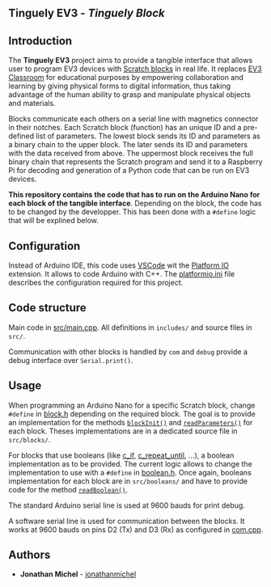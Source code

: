 ## Tinguely EV3 - *Tinguely Block*

## Introduction

The **Tinguely EV3** project aims to provide a tangible interface that allows user to program EV3 devices with [Scratch blocks](https://scratch.mit.edu/ev3) in real life. It replaces [EV3 Classroom](https://education.lego.com/en-us/downloads/mindstorms-ev3/software#downloads) for educational purposes by empowering collaboration and learning by giving physical forms to digital information, thus taking advantage of the human ability to grasp and manipulate physical objects and materials. 

Blocks communicate each others on a serial line with magnetics connector in their notches. Each Scratch block (function) has an unique ID and a pre-defined list of parameters. The lowest block sends its ID and parameters as a binary chain to the upper block. The later sends its ID and parameters with the data received from above. The uppermost block receives the full binary chain that represents the Scratch program and send it to a Raspberry Pi for decoding and generation of a Python code that can be run on EV3 devices.   

**This repository contains the code that has to run on the Arduino Nano for each block of the tangible interface**. Depending on the block, the code has to be changed by the developper. This has been done with a `#define` logic that will be explined below. 

## Configuration

Instead of Arduino IDE, this code uses [VSCode](https://code.visualstudio.com/) wit the [Platform IO](https://platformio.org/) extension. It allows to code Arduino with C++. The [platformio.ini](platformio.ini) file describes the configuration required for this project.

## Code structure

Main code in [src/main.cpp](src/main.cpp). All definitions in `includes/` and source files in `src/`.

Communication with other blocks is handled by `com` and `debug` provide a debug interface over `Serial.print()`. 

## Usage

When programming an Arduino Nano for a specific Scratch block, change `#define` in [block.h](https://github.com/jonathanmichel/SPS_TinguelyBlock/blob/6b5e8a844318c5f7475ac615f336f10d06d94a40/includes/block.h#L23) depending on the required block. The goal is to provide an implementation for the methods [`blockInit()`](https://github.com/jonathanmichel/SPS_TinguelyBlock/blob/6b5e8a844318c5f7475ac615f336f10d06d94a40/includes/block.h#L41) and [`readParameters()`](https://github.com/jonathanmichel/SPS_TinguelyBlock/blob/6b5e8a844318c5f7475ac615f336f10d06d94a40/includes/block.h#L42) for each block. Theses implementations are in a dedicated source file in `src/blocks/`. 

For blocks that use booleans (like [c_if](src/blocks/c_if.cpp), [c_repeat_until](src/blocks/c_repeat_until.cpp), ...), a boolean implementation as to be provided. The current logic allows to change the implementation to use with a `#define` in [boolean.h](https://github.com/jonathanmichel/SPS_TinguelyBlock/blob/6b5e8a844318c5f7475ac615f336f10d06d94a40/includes/boolean.h#L11). Once again, booleans implementation for each block are in `src/booleans/` and have to provide code for the method [`readBoolean()`](https://github.com/jonathanmichel/SPS_TinguelyBlock/blob/6b5e8a844318c5f7475ac615f336f10d06d94a40/includes/boolean.h#L28). 

The standard Arduino serial line is used at 9600 bauds for print debug. 

A software serial line is used for communication between the blocks. It works at 9600 bauds on pins D2 (Tx) and D3 (Rx) as configured in [com.cpp](src/com.cpp).


## Authors

* **Jonathan Michel** - [jonathanmichel](https://github.com/jonathanmichel) 